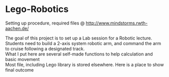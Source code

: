 # Lego-Robotics
Setting up procedure, required files @ http://www.mindstorms.rwth-aachen.de/  

The goal of this project is to set up a Lab session for a Robotic lecture.  Students need to build a 2-axis system robotic arm, and command the arm to cruise following a designated track.  
What I put here are several self-made functions to help calculation and basic movement  
Most file, including Lego library is stored elsewhere. Here is a place to show final outcome  
